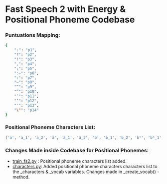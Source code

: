 # Fast Speech 2 with Energy & Positional Phoneme Codebase
### Puntuations Mapping:
```sh
{
    "।": "p1",
    "?": "p2",
    "!": "p3",
    ",": "p4",
    ";": "p5",
    ":—": "p6",
    ":": "p7",
    "—": "p8",
    "“": "p9",
    "”": "p10",
    "‘": "p11",
    "’": "p12",
    "'": "p13",
    "\"": "p14"
}
```
### Positional Phoneme Characters List:
```sh
['a', 'a_1', 'a_2', 'ã', 'ã_1', 'ã_2', 'b', 'b_1', 'b_2', 'bʰ', 'bʰ_1', 'bʰ_2', 'bʱ', 'bʱ_1', 'bʱ_2', 'c', 'c_1', 'c_2', 'cʰ', 'cʰ_1', 'cʰ_2', 'd', 'd_1', 'd_2', 'dʰ', 'dʰ_1', 'dʰ_2', 'dʱ', 'dʱ_1', 'dʱ_2', 'd̪', 'd̪_1', 'd̪_2', 'd̪ʰ', 'd̪ʰ_1', 'd̪ʰ_2', 'd̪ʱ', 'd̪ʱ_1', 'd̪ʱ_2', 'e', 'e_1', 'e_2', 'ẽ', 'ẽ_1', 'ẽ_2', 'e̯', 'e̯_1', 'e̯_2', 'g', 'g_1', 'g_2', 'gʰ', 'gʰ_1', 'gʰ_2', 'gʱ', 'gʱ_1', 'gʱ_2', 'h', 'h_1', 'h_2', 'i', 'i_1', 'i_2', 'ĩ', 'ĩ_1', 'ĩ_2', 'i̯', 'i̯_1', 'i̯_2', 'k', 'k_1', 'k_2', 'kʰ', 'kʰ_1', 'kʰ_2', 'l', 'l_1', 'l_2', 'm', 'm_1', 'm_2', 'n', 'n_1', 'n_2', 'o', 'o_1', 'o_2', 'õ', 'õ_1', 'õ_2', 'o̯', 'o̯_1', 'o̯_2', 'p', 'p_1', 'p_2', 'pʰ', 'pʰ_1', 'pʰ_2', 'r', 'r_1', 'r_2', 's', 's_1', 's_2', 't', 't_1', 't_2', 'tʰ', 'tʰ_1', 'tʰ_2', 't̪', 't̪_1', 't̪_2', 't̪ʰ', 't̪ʰ_1', 't̪ʰ_2', 'u', 'u_1', 'u_2', 'ũ', 'ũ_1', 'ũ_2', 'u̯', 'u̯_1', 'u̯_2', 'æ', 'æ_1', 'æ_2', 'æ̃', 'æ̃_1', 'æ̃_2', 'ŋ', 'ŋ_1', 'ŋ_2', 'ɔ', 'ɔ_1', 'ɔ_2', 'ɔ̃', 'ɔ̃_1', 'ɔ̃_2', 'ɟ', 'ɟ_1', 'ɟ_2', 'ɟʰ', 'ɟʰ_1', 'ɟʰ_2', 'ɽ', 'ɽ_1', 'ɽ_2', 'ɽʰ', 'ɽʰ_1', 'ɽʰ_2', 'ɽʱ', 'ɽʱ_1', 'ɽʱ_2', 'ʃ', 'ʃ_1', 'ʃ_2', 'ʲ', 'ʲ_1', 'ʲ_2', 'ʷ', 'ʷ_1', 'ʷ_2', 'p1', 'p2', 'p3', 'p4', 'p5', 'p6', 'p7', 'p8', 'p9', 'p10', 'p11', 'p12', 'p13', 'p14']
```

### Changes Made inside Codebase for Positional Phonemes:
- [train_fs2.py](https://github.com/AIFahim/FS-2-w-Energy-Positional-Phoneme-Codebase/blob/master/train_fs2.py) : Positional phoneme characters list added.
- [characters.py](https://github.com/AIFahim/FS-2-w-Energy-Positional-Phoneme-Codebase/blob/master/TTS/tts/utils/text/characters.py): Added positional phoneme characters characters list to the _characters & _vocab variables. Changes made in _create_vocab() - method.
